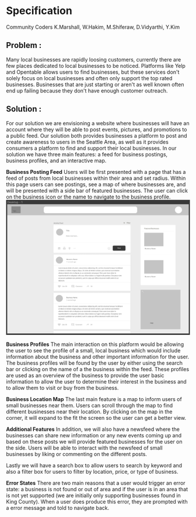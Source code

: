 # Specification
Community Coders
K.Marshall, W.Hakim, M.Shiferaw, D.Vidyarthi, Y.Kim

## Problem :

Many local businesses are rapidly loosing customers, currently there are few
places dedicated to local businesses to be noticed. Platforms like Yelp and
Opentable allows users to find businesses, but these services don't solely focus
on local businesses and often only support the top rated businesses. Businesses
that are just starting or aren't as well known often end up failing because they
don't have enough customer outreach.

## Solution :

For our solution we are envisioning a website where businesses will have an account
where they will be able to post events, pictures, and promotions to a public feed.
Our solution both provides businesses a platform to post and create awareness to
users in the Seattle Area, as well as it provides consumers a platform to find and
support their local businesses. In our solution we have three main features: a
feed for business postings, business profiles, and an interactive map.

**Business Posting Feed**
Users will be first presented with a page that has a feed of posts from local
businesses within their area and set radius. Within this page users can see postings,
see a map of where businesses are, and will be presented with a side bar of featured
businesses. The user can click on the business icon or the name to navigate to
the business profile.
![screenshot1](newsfeed.png)

**Business Profiles**
The main interaction on this platform would be allowing the user to see the profile
of a small, local business which would include information about the business and
other important information for the user. The business profiles will be found by the
user by either using the search bar or clicking on the name of a the business within
the feed. These profiles are used as an overview of the business to provide the user
basic information to allow the user to determine their interest in the business and
to allow them to visit or buy from the business.

**Business Location Map**
The last main feature is a map to inform users of small businesses near them. Users
can scroll through the map to find different businesses near their location. By
clicking on the map in the corner, it will expand to the fit the screen
so the user can get a better view.

**Additional Features**
In addition, we will also have a newsfeed where the businesses can share new information or any
new events coming up and based on these posts we will provide featured businesses
for the user on the side. Users will be able to interact with the
newsfeed of small businesses by liking or commenting on the different posts.

Lastly we will have a search box to allow users to search by keyword and also a
filter box for users to filter by location, price, or type of business.

**Error States**
There are two main reasons that a user would trigger an error state: a business is
not found or out of area and if the user is in an area that is not yet supported
(we are initially only supporting businesses found in King County). When a user does
produce this error, they are prompted with a error message and told to navigate back.
